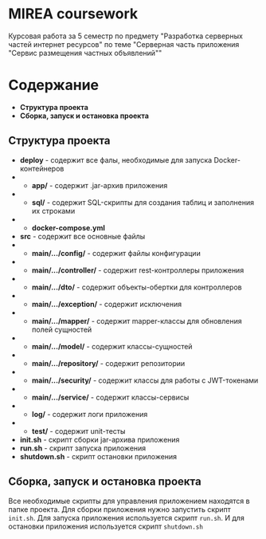 # MIREA coursework
Курсовая работа за 5 семестр по предмету "Разработка серверных частей интернет ресурсов" по теме "Серверная часть приложения "Сервис размещения частных объявлений""
# Содержание
- **Структура проекта**
- **Сборка, запуск и остановка проекта**
## Структура проекта
- **deploy** - содержит все фалы, необходимые для запуска Docker-контейнеров
- - **app/** - содержит .jar-архив приложения
- - **sql/** - содержит SQL-скрипты для создания таблиц и заполнения их строками
- - **docker-compose.yml**
- **src** - содержит все основные файлы
- - **main/.../config/** - содержит файлы конфигурации
- - **main/.../controller/** - содержит rest-контроллеры приложения
- - **main/.../dto/** - содержит объекты-обертки для контроллеров
- - **main/.../exception/** - содержит исключения
- - **main/.../mapper/** - содержит mapper-классы для обновления полей сущностей
- - **main/.../model/** - содержит классы-сущностей
- - **main/.../repository/** - содержит репозитории
- - **main/.../security/** - содержит классы для работы с JWT-токенами
- - **main/.../service/** - содержит классы-сервисы
- - **log/** - содержит логи приложения
- - **test/** - содержит unit-тесты
- **init.sh** - скрипт сборки jar-архива приложения
- **run.sh** - скрипт запуска приложения
- **shutdown.sh** - скрипт остановки приложения
## Сборка, запуск и остановка проекта
Все необходимые скрипты для управления приложением находятся в папке проекта. Для сборки приложения нужно запустить скрипт `init.sh`. Для запуска приложения используется скрипт `run.sh`. И для остановки приложения используется скрипт `shutdown.sh`